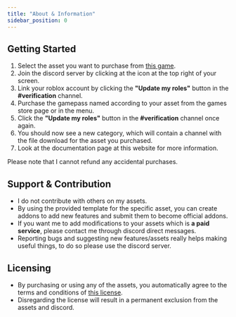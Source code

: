 ```yaml
---
title: "About & Information"
sidebar_position: 0
---
```


## Getting Started

1. Select the asset you want to purchase from [this game](https://www.roblox.com/games/9635395049/Assets).
2. Join the discord server by clicking at the icon at the top right of your screen.
3. Link your roblox account by clicking the **"Update my roles"** button in the **#verification** channel.
4. Purchase the gamepass named according to your asset from the games store page or in the menu.
5. Click the **"Update my roles"** button in the **#verification** channel once again.
6. You should now see a new category, which will contain a channel with the file download for the asset you purchased.
7. Look at the documentation page at this website for more information.

Please note that I cannot refund any accidental purchases.

## Support & Contribution

- I do not contribute with others on my assets.
- By using the provided template for the specific asset, you can create addons to add new features and submit them to become official addons.
- If you want me to add modifications to your assets which is **a paid service**, please contact me through discord direct messages.
- Reporting bugs and suggesting new features/assets really helps making useful things, to do so please use the discord server.

## Licensing

- By purchasing or using any of the assets, you automatically agree to the terms and conditions of [this license](/docs/license).
- Disregarding the license will result in a permanent exclusion from the assets and discord.
